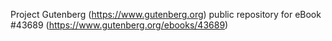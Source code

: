 Project Gutenberg (https://www.gutenberg.org) public repository for
eBook #43689 (https://www.gutenberg.org/ebooks/43689)
